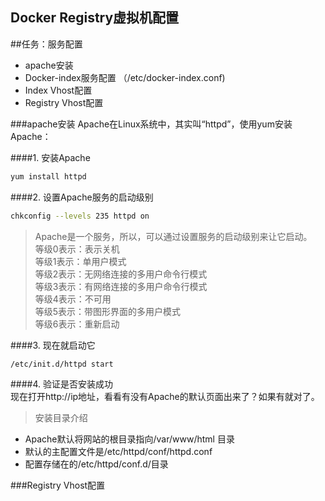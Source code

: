 Docker Registry虚拟机配置
--------

##任务：服务配置    
* apache安装
* Docker-index服务配置 （/etc/docker-index.conf)
* Index Vhost配置
* Registry Vhost配置      

###apache安装
Apache在Linux系统中，其实叫“httpd”，使用yum安装Apache：      

####1. 安装Apache        
```sh
yum install httpd
```      
####2. 设置Apache服务的启动级别
```sh
chkconfig --levels 235 httpd on
```
>Apache是一个服务，所以，可以通过设置服务的启动级别来让它启动。             
>等级0表示：表示关机         
>等级1表示：单用户模式          
>等级2表示：无网络连接的多用户命令行模式            
>等级3表示：有网络连接的多用户命令行模式           
>等级4表示：不可用                  
>等级5表示：带图形界面的多用户模式                
>等级6表示：重新启动                   
       
####3. 现在就启动它    
```sh
/etc/init.d/httpd start
```

####4. 验证是否安装成功       
现在打开http://ip地址，看看有没有Apache的默认页面出来了？如果有就对了。

> 安装目录介绍      
* Apache默认将网站的根目录指向/var/www/html 目录 
* 默认的主配置文件是/etc/httpd/conf/httpd.conf
* 配置存储在的/etc/httpd/conf.d/目录

###Registry Vhost配置






